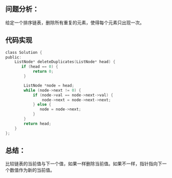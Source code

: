## 问题分析： 
给定一个排序链表，删除所有重复的元素，使得每个元素只出现一次。


## 代码实现
```c
class Solution {
public:
    ListNode* deleteDuplicates(ListNode* head) {
       if (head == 0) {
            return 0;
        }

        ListNode *node = head;
        while (node->next != 0) {
            if (node->val == node->next->val) {
                node->next = node->next->next;
            } else {
               node = node->next;
            }
        }
        return head;
    }
};
```
## 总结：
比较链表的当前值与下一个值，如果一样删除当前值。如果不一样，指针指向下一个数值作为新的当前值。